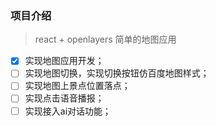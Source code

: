 ### 项目介绍
> react + openlayers 简单的地图应用
- [x]  实现地图应用开发；
- [ ]  实现地图切换，实现切换按钮仿百度地图样式；
- [ ] 实现地图上景点位置落点；
- [ ] 实现点击语音播报；
- [ ] 实现接入ai对话功能；